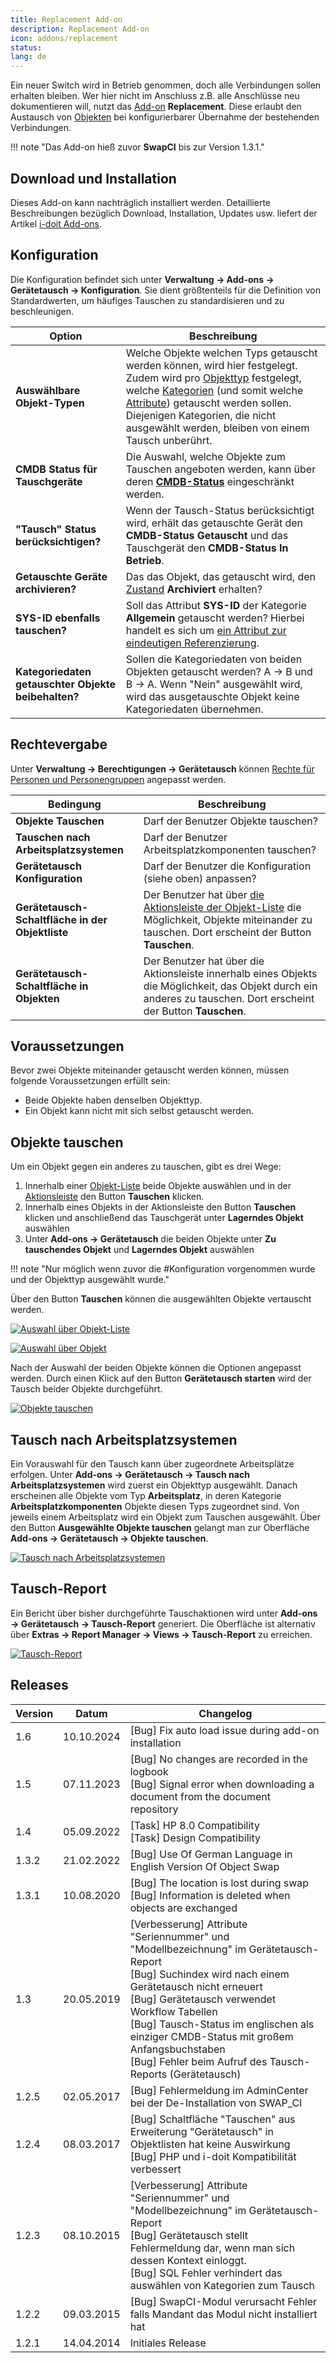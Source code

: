 ```yaml
---
title: Replacement Add-on
description: Replacement Add-on
icon: addons/replacement
status:
lang: de
---
```


Ein neuer Switch wird in Betrieb genommen, doch alle Verbindungen sollen erhalten bleiben. Wer hier nicht im Anschluss z.B. alle Anschlüsse neu dokumentieren will, nutzt das [Add-on](./index.md) **Replacement**. Diese erlaubt den Austausch von [Objekten](../grundlagen/struktur-it-dokumentation.md) bei konfigurierbarer Übernahme der bestehenden Verbindungen.

!!! note "Das Add-on hieß zuvor **SwapCI** bis zur Version 1.3.1."

## Download und Installation

Dieses Add-on kann nachträglich installiert werden. Detaillierte Beschreibungen bezüglich Download, Installation, Updates usw. liefert der Artikel [i-doit Add-ons](./index.md).

## Konfiguration

Die Konfiguration befindet sich unter **Verwaltung → Add-ons → Gerätetausch → Konfiguration**. Sie dient größtenteils für die Definition von Standardwerten, um häufiges Tauschen zu standardisieren und zu beschleunigen.

| Option                                              | Beschreibung                                                                                                                                                                                                                                                                                                                                                                                                              |
| --------------------------------------------------- | ------------------------------------------------------------------------------------------------------------------------------------------------------------------------------------------------------------------------------------------------------------------------------------------------------------------------------------------------------------------------------------------------------------------------- |
| **Auswählbare Objekt-Typen**                        | Welche Objekte welchen Typs getauscht werden können, wird hier festgelegt. Zudem wird pro [Objekttyp](../grundlagen/struktur-it-dokumentation.md) festgelegt, welche [Kategorien](../grundlagen/struktur-it-dokumentation.md) (und somit welche [Attribute](../grundlagen/struktur-it-dokumentation.md)) getauscht werden sollen. Diejenigen Kategorien, die nicht ausgewählt werden, bleiben von einem Tausch unberührt. |
| **CMDB Status für Tauschgeräte**                    | Die Auswahl, welche Objekte zum Tauschen angeboten werden, kann über deren [**CMDB-Status**](../grundlagen/lebens-und-dokumentationszyklus.md) eingeschränkt werden.                                                                                                                                                                                                                                                      |
| **"Tausch" Status berücksichtigen?**                | Wenn der Tausch-Status berücksichtigt wird, erhält das getauschte Gerät den **CMDB-Status** **Getauscht** und das Tauschgerät den **CMDB-Status In Betrieb**.                                                                                                                                                                                                                                                             |
| **Getauschte Geräte archivieren?**                  | Das das Objekt, das getauscht wird, den [Zustand](../grundlagen/lebens-und-dokumentationszyklus.md) **Archiviert** erhalten?                                                                                                                                                                                                                                                                                              |
| **SYS-ID ebenfalls tauschen?**                      | Soll das Attribut **SYS-ID** der Kategorie **Allgemein** getauscht werden? Hierbei handelt es sich um [ein Attribut zur eindeutigen Referenzierung](../grundlagen/eindeutige-referenzierungen.md).                                                                                                                                                                                                                        |
| **Kategoriedaten getauschter Objekte beibehalten?** | Sollen die Kategoriedaten von beiden Objekten getauscht werden? A -> B und B -> A. Wenn "Nein" ausgewählt wird, wird das ausgetauschte Objekt keine Kategoriedaten übernehmen.                                                                                                                                                                                                                                            |

## Rechtevergabe

Unter **Verwaltung → Berechtigungen → Gerätetausch** können [Rechte für Personen und Personengruppen](../effizientes-dokumentieren/rechteverwaltung/index.md) angepasst werden.

| Bedingung                                        | Beschreibung                                                                                                                                                                                      |
| ------------------------------------------------ | ------------------------------------------------------------------------------------------------------------------------------------------------------------------------------------------------- |
| **Objekte Tauschen**                             | Darf der Benutzer Objekte tauschen?                                                                                                                                                               |
| **Tauschen nach Arbeitsplatzsystemen**           | Darf der Benutzer Arbeitsplatzkomponenten tauschen?                                                                                                                                               |
| **Gerätetausch Konfiguration**                   | Darf der Benutzer die Konfiguration (siehe oben) anpassen?                                                                                                                                        |
| **Gerätetausch-Schaltfläche in der Objektliste** | Der Benutzer hat über [die Aktionsleiste der Objekt-Liste](../grundlagen/objekt-liste/aktionsleiste.md) die Möglichkeit, Objekte miteinander zu tauschen. Dort erscheint der Button **Tauschen**. |
| **Gerätetausch-Schaltfläche in Objekten**        | Der Benutzer hat über die Aktionsleiste innerhalb eines Objekts die Möglichkeit, das Objekt durch ein anderes zu tauschen. Dort erscheint der Button **Tauschen**.                                |

## Voraussetzungen

Bevor zwei Objekte miteinander getauscht werden können, müssen folgende Voraussetzungen erfüllt sein:

-   Beide Objekte haben denselben Objekttyp.
-   Ein Objekt kann nicht mit sich selbst getauscht werden.

## Objekte tauschen

Um ein Objekt gegen ein anderes zu tauschen, gibt es drei Wege:

1. Innerhalb einer [Objekt-Liste](../grundlagen/objekt-liste/index.md) beide Objekte auswählen und in der [Aktionsleiste](../grundlagen/objekt-liste/aktionsleiste.md) den Button **Tauschen** klicken.
2. Innerhalb eines Objekts in der Aktionsleiste den Button **Tauschen** klicken und anschließend das Tauschgerät unter **Lagerndes Objekt** auswählen
3. Unter **Add-ons → Gerätetausch** die beiden Objekte unter **Zu tauschendes Objekt** und **Lagerndes Objekt** auswählen

!!! note "Nur möglich wenn zuvor die #Konfiguration vorgenommen wurde und der Objekttyp ausgewählt wurde."

Über den Button **Tauschen** können die ausgewählten Objekte vertauscht werden.

[![Auswahl über Objekt-Liste](../assets/images/de/i-doit-add-ons/replacement/1-rp.png)](../assets/images/de/i-doit-add-ons/replacement/1-rp.png)

[![Auswahl über Objekt](../assets/images/de/i-doit-add-ons/replacement/2-rp.png)](../assets/images/de/i-doit-add-ons/replacement/2-rp.png)

Nach der Auswahl der beiden Objekte können die Optionen angepasst werden. Durch einen Klick auf den Button **Gerätetausch starten** wird der Tausch beider Objekte durchgeführt.

[![Objekte tauschen](../assets/images/de/i-doit-add-ons/replacement/3-rp.png)](../assets/images/de/i-doit-add-ons/replacement/3-rp.png)

## Tausch nach Arbeitsplatzsystemen

Ein Vorauswahl für den Tausch kann über zugeordnete Arbeitsplätze erfolgen. Unter **Add-ons → Gerätetausch → Tausch nach Arbeitsplatzsystemen** wird zuerst ein Objekttyp ausgewählt. Danach erscheinen alle Objekte vom Typ **Arbeitsplatz**, in deren Kategorie **Arbeitsplatzkomponenten** Objekte diesen Typs zugeordnet sind. Von jeweils einem Arbeitsplatz wird ein Objekt zum Tauschen ausgewählt. Über den Button **Ausgewählte Objekte tauschen** gelangt man zur Oberfläche **Add-ons → Gerätetausch → Objekte tauschen**.

[![Tausch nach Arbeitsplatzsystemen](../assets/images/de/i-doit-add-ons/replacement/4-rp.png)](../assets/images/de/i-doit-add-ons/replacement/4-rp.png)

## Tausch-Report

Ein Bericht über bisher durchgeführte Tauschaktionen wird unter **Add-ons → Gerätetausch → Tausch-Report** generiert. Die Oberfläche ist alternativ über **Extras → Report Manager → Views → Tausch-Report** zu erreichen.

[![Tausch-Report](../assets/images/de/i-doit-add-ons/replacement/5-rp.png)](../assets/images/de/i-doit-add-ons/replacement/5-rp.png)

## Releases

| Version | Datum      | Changelog                                                                                                                                                                                                                                                                                                                                                            |
| ------- | ---------- | -------------------------------------------------------------------------------------------------------------------------------------------------------------------------------------------------------------------------------------------------------------------------------------------------------------------------------------------------------------------- |
| 1.6     | 10.10.2024 | [Bug] Fix auto load issue during add-on installation                                                                                                                                                                                                                                                                                                                 |
| 1.5     | 07.11.2023 | [Bug] No changes are recorded in the logbook<br>[Bug] Signal error when downloading a document from the document repository                                                                                                                                                                                                                                          |
| 1.4     | 05.09.2022 | [Task] HP 8.0 Compatibility<br>[Task] Design Compatibility                                                                                                                                                                                                                                                                                                           |
| 1.3.2   | 21.02.2022 | [Bug] Use Of German Language in English Version Of Object Swap                                                                                                                                                                                                                                                                                                       |
| 1.3.1   | 10.08.2020 | [Bug] The location is lost during swap<br>[Bug] Information is deleted when objects are exchanged                                                                                                                                                                                                                                                                    |
| 1.3     | 20.05.2019 | [Verbesserung] Attribute "Seriennummer" und "Modellbezeichnung" im Gerätetausch-Report<br>[Bug] Suchindex wird nach einem Gerätetausch nicht erneuert<br>[Bug] Gerätetausch verwendet Workflow Tabellen<br>[Bug] Tausch-Status im englischen als einziger CMDB-Status mit großem Anfangsbuchstaben<br>[Bug] Fehler beim Aufruf des Tausch-Reports (Gerätetausch)<br> |
| 1.2.5   | 02.05.2017 | [Bug] Fehlermeldung im AdminCenter bei der De-Installation von SWAP_CI<br>                                                                                                                                                                                                                                                                                           |
| 1.2.4   | 08.03.2017 | [Bug] Schaltfläche "Tauschen" aus Erweiterung "Gerätetausch" in Objektlisten hat keine Auswirkung<br>[Bug] PHP und i-doit Kompatibilität verbessert<br>                                                                                                                                                                                                              |
| 1.2.3   | 08.10.2015 | [Verbesserung]  Attribute "Seriennummer" und "Modellbezeichnung" im Gerätetausch-Report<br>[Bug] Gerätetausch stellt Fehlermeldung dar, wenn man sich dessen Kontext einloggt.<br>[Bug] SQL Fehler verhindert das auswählen von Kategorien zum Tausch<br>                                                                                                            |
| 1.2.2   | 09.03.2015 | [Bug] SwapCI-Modul verursacht Fehler falls Mandant das Modul nicht installiert hat<br>                                                                                                                                                                                                                                                                               |
| 1.2.1   | 14.04.2014 | Initiales Release                                                                                                                                                                                                                                                                                                                                                    |

